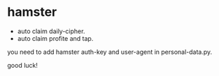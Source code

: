 # hamster

* auto claim daily-cipher.
* auto claim profite and tap.

you need to add hamster auth-key and user-agent in personal-data.py.

good luck!
